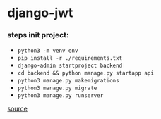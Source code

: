# django-jwt

### steps init project:
- `python3 -m venv env`
- `pip install -r ./requirements.txt`
- `django-admin startproject backend`
- `cd backend && python manage.py startapp api`
- `python3 manage.py makemigrations`
- `python3 manage.py migrate`
- `python3 manage.py runserver`


[source](https://www.youtube.com/watch?v=c-QsfbznSXI)